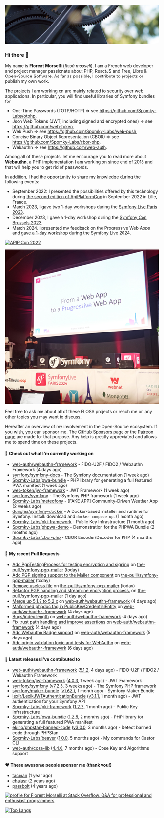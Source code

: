 ![Cover image](1.webp)

### Hi there 👋

My name is **Florent Morselli** (*flɔʁɑ̃ mɔʁseli*). I am a French web developer and project manager passionate about PHP, ReactJS and Free, Libre & Open-Source Software.
As far as possible, I contribute to projects or publish my own work.

The projects I am working on are mainly related to security over web applications. In particular, you will find useful libraries of Symfony bundles for
* One-Time Passwords (TOTP/HOTP) => see https://github.com/Spomky-Labs/otphp,
* Json Web Tokens (JWT, including signed and encrypted ones) => see https://github.com/web-token,
* Web Push => see https://github.com/Spomky-Labs/web-push,
* Concise Binary Object Representation (CBOR) => see https://github.com/Spomky-Labs/cbor-php,
* Webauthn => see https://github.com/web-auth.

Among all of these projects, let me encourage you to read more about [**Webauthn**](https://github.com/web-auth), a PHP implementation I am working on since end of 2018 and that will help you to get rid of passwords.

In addition, I had the opportunity to share my knowledge during the following events:

* September 2022: I presented the possibilities offered by this technology during [the second edition of ApiPlatformCon](https://youtu.be/Y2_0omg1CFk) in September 2022 in Lille, France.
* March 2023, I gave two 1-day workshops during the [Symfony Live Paris 2023](https://live.symfony.com/2023-paris/workshop/maximiser-la-securite-de-vos-applications-avec-le-bundle-security).
* December 2023, I gave a 1-day workshop during the [Symfony Con Brussels 2023](https://live.symfony.com/2023-brussels-con/workshop/road-to-safer-applications).
* March 2024, I presented my feedback on [the Progressive Web Apps](https://live.symfony.com/2024-paris/schedule/de-web-app-a-progressive-web-app) and [gave a 1-day workshop](https://live.symfony.com/2024-paris/workshop#securite-amelioree-et-webauthn-avec-symfony-2) during the Symfony Live 2024.

[![APIP Con 2022](https://user-images.githubusercontent.com/1091072/191684778-b9e26104-038d-45c2-a1b3-287233d15ecc.jpg)](https://api-platform.com/con/2022/conferences/webauthn-se-debarrasser-des-mots-de-passe-definitivement/)

[![Symfony Live 2024](Symfony%20Live%202024.png)](https://symfony.com/blog/symfonylive-paris-2024-from-web-app-to-progressive-web-app)


Feel free to ask me about all of these FLOSS projects or reach me on any other topics you may want to discuss.

Hereafter an overview of my involvement in the Open-Source ecosystem.
If you wish, you can sponsor me. The [GitHub Sponsors page](https://github.com/sponsors/Spomky/) or the [Patreon page](https://www.patreon.com/FlorentMorselli) are made for that purpose. Any help is greatly appreciated and allows me to spend time on these projects.

#### 👷 Check out what I'm currently working on

- [web-auth/webauthn-framework](https://github.com/web-auth/webauthn-framework) - FIDO-U2F / FIDO2 / Webauthn Framework (4 days ago)
- [symfony/symfony-docs](https://github.com/symfony/symfony-docs) - The Symfony documentation (1 week ago)
- [Spomky-Labs/pwa-bundle](https://github.com/Spomky-Labs/pwa-bundle) - PHP library for generating a full featured PWA manifest (1 week ago)
- [web-token/jwt-framework](https://github.com/web-token/jwt-framework) - JWT Framework (1 week ago)
- [symfony/symfony](https://github.com/symfony/symfony) - The Symfony PHP framework (1 week ago)
- [Spomky-Labs/meteofony](https://github.com/Spomky-Labs/meteofony) - [FAKE APP] Community-Driven Weather App (2 weeks ago)
- [dunglas/symfony-docker](https://github.com/dunglas/symfony-docker) - A Docker-based installer and runtime for Symfony. Install: download and `docker compose up`. (1 month ago)
- [Spomky-Labs/pki-framework](https://github.com/Spomky-Labs/pki-framework) - Public Key Infrastructure (1 month ago)
- [Spomky-Labs/phpwa-demo](https://github.com/Spomky-Labs/phpwa-demo) - Demonstration for the PHPWA Bundle (2 months ago)
- [Spomky-Labs/cbor-php](https://github.com/Spomky-Labs/cbor-php) - CBOR Encoder/Decoder for PHP (4 months ago)

#### 🔨 My recent Pull Requests

- [Add PgpTestingProcess for testing encryption and signing](https://github.com/the-pulli/symfony-pgp-mailer/pull/4) on [the-pulli/symfony-pgp-mailer](https://github.com/the-pulli/symfony-pgp-mailer) (today)
- [Add PGP signing support to the Mailer component](https://github.com/the-pulli/symfony-pgp-mailer/pull/3) on [the-pulli/symfony-pgp-mailer](https://github.com/the-pulli/symfony-pgp-mailer) (today)
- [Remove useless file](https://github.com/the-pulli/symfony-pgp-mailer/pull/2) on [the-pulli/symfony-pgp-mailer](https://github.com/the-pulli/symfony-pgp-mailer) (today)
- [Refactor PGP handling and streamline encryption process.](https://github.com/the-pulli/symfony-pgp-mailer/pull/1) on [the-pulli/symfony-pgp-mailer](https://github.com/the-pulli/symfony-pgp-mailer) (1 day ago)
- [Merge up 5.1.2 to 5.2.x](https://github.com/web-auth/webauthn-framework/pull/697) on [web-auth/webauthn-framework](https://github.com/web-auth/webauthn-framework) (4 days ago)
- [Malformed phpdoc tag in PublicKeyCredentialEntity](https://github.com/web-auth/webauthn-framework/pull/696) on [web-auth/webauthn-framework](https://github.com/web-auth/webauthn-framework) (4 days ago)
- [Bugs/index length](https://github.com/web-auth/webauthn-framework/pull/695) on [web-auth/webauthn-framework](https://github.com/web-auth/webauthn-framework) (4 days ago)
- [Fix trust path handling and improve assertions](https://github.com/web-auth/webauthn-framework/pull/694) on [web-auth/webauthn-framework](https://github.com/web-auth/webauthn-framework) (4 days ago)
- [Add Webauthn Badge support](https://github.com/web-auth/webauthn-framework/pull/693) on [web-auth/webauthn-framework](https://github.com/web-auth/webauthn-framework) (5 days ago)
- [Add origin validation logic and tests for WebAuthn](https://github.com/web-auth/webauthn-framework/pull/690) on [web-auth/webauthn-framework](https://github.com/web-auth/webauthn-framework) (6 days ago)

#### 🔭 Latest releases I've contributed to

- [web-auth/webauthn-framework](https://github.com/web-auth/webauthn-framework) ([5.1.2](https://github.com/web-auth/webauthn-framework/releases/tag/5.1.2), 4 days ago) - FIDO-U2F / FIDO2 / Webauthn Framework
- [web-token/jwt-framework](https://github.com/web-token/jwt-framework) ([4.0.3](https://github.com/web-token/jwt-framework/releases/tag/4.0.3), 1 week ago) - JWT Framework
- [symfony/symfony](https://github.com/symfony/symfony) ([v7.2.3](https://github.com/symfony/symfony/releases/tag/v7.2.3), 3 weeks ago) - The Symfony PHP framework
- [symfony/maker-bundle](https://github.com/symfony/maker-bundle) ([v1.62.1](https://github.com/symfony/maker-bundle/releases/tag/v1.62.1), 1 month ago) - Symfony Maker Bundle
- [lexik/LexikJWTAuthenticationBundle](https://github.com/lexik/LexikJWTAuthenticationBundle) ([v3.1.1](https://github.com/lexik/LexikJWTAuthenticationBundle/releases/tag/v3.1.1), 1 month ago) - JWT authentication for your Symfony API
- [Spomky-Labs/pki-framework](https://github.com/Spomky-Labs/pki-framework) ([1.2.2](https://github.com/Spomky-Labs/pki-framework/releases/tag/1.2.2), 1 month ago) - Public Key Infrastructure
- [Spomky-Labs/pwa-bundle](https://github.com/Spomky-Labs/pwa-bundle) ([1.2.5](https://github.com/Spomky-Labs/pwa-bundle/releases/tag/1.2.5), 2 months ago) - PHP library for generating a full featured PWA manifest
- [ekino/phpstan-banned-code](https://github.com/ekino/phpstan-banned-code) ([v3.0.0](https://github.com/ekino/phpstan-banned-code/releases/tag/v3.0.0), 3 months ago) - Detect banned code through PHPStan
- [Spomky-Labs/beaver](https://github.com/Spomky-Labs/beaver) ([1.0.0](https://github.com/Spomky-Labs/beaver/releases/tag/1.0.0), 5 months ago) - My commands for Castor CLI
- [web-auth/cose-lib](https://github.com/web-auth/cose-lib) ([4.4.0](https://github.com/web-auth/cose-lib/releases/tag/4.4.0), 7 months ago) - Cose Key and Algorithms support

#### ❤️ These awesome people sponsor me (thank you!)

- [tacman](https://github.com/tacman) (1 year ago)
- [chalasr](https://github.com/chalasr) (2 years ago)
- [passbolt](https://github.com/passbolt) (4 years ago)

<a href="https://stackoverflow.com/users/2157818/florent-morselli"><img src="https://stackoverflow.com/users/flair/2157818.png" width="208" height="58" alt="profile for Florent Morselli at Stack Overflow, Q&amp;A for professional and enthusiast programmers" title="profile for Florent Morselli at Stack Overflow, Q&amp;A for professional and enthusiast programmers"></a>

[![Top Langs](https://wakatime.com/share/@Spomky/aa41d408-c524-4a5f-936d-0b9446698abd.svg)](https://wakatime.com/@Spomky)
